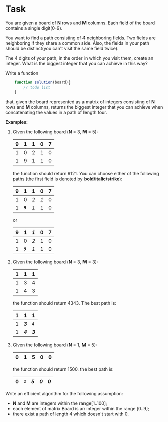 # **Task**
You are given a board of **N** rows and **M** columns. Each field of the board contains a single digit(0-9).

You want to find a path consisting of 4 neighboring fields. Two fields are neighboring if they share a common side. Also, the fields in your path should be distinct(you can't visit the same field twice).

The 4 digits of your path, in the order in which you visit them, create an integer. What is the biggest integer that you can achieve in this way?

Write a function

```javascript
    function solution(board){
        // todo list
    }
```

that, given the board represented as a matrix of integers consisting of **N** rows and **M** columns, returns the biggest integer that you can achieve when concatenating the values in a path of length four.

**Examples:**

1. Given the following board (**N** = 3, **M** = 5):
   
   | 9   | 1   | 1   | 0   | 7   |
   | --- | --- | --- | --- | --- |
   | 1   | 0   | 2   | 1   | 0   |
   | 1   | 9   | 1   | 1   | 0   |

   the function should return 9121. You can choose either of the following paths (the first field is denoted by **bold/italic/strike**):

   | 9   | 1         | 1   | 0   | 7   |
   | --- | --------- | --- | --- | --- |
   | 1   | 0         | *2* | *1* | 0   |
   | 1   | ***`9`*** | *1* | 1   | 0   |

   or

   | 9   | 1         | *1* | 0   | 7   |
   | --- | --------- | --- | --- | --- |
   | 1   | 0         | *2* | 1   | 0   |
   | 1   | ***`9`*** | *1* | 1   | 0   |

2. Given the following board (**N** = 3, **M** = 3):
   
   | 1   | 1   | 1   |
   | --- | --- | --- |
   | 1   | 3   | 4   |
   | 1   | 4   | 3   |

   the function should return 4343. The best path is:

   | 1   | 1       | 1         |
   | --- | ------- | --------- |
   | 1   | ***3*** | ***`4`*** |
   | 1   | ***4*** | ***3***   |

3. Given the following board (**N** = 1, **M** = 5):
    
   | 0   | 1   | 5   | 0   | 0   |
   | --- | --- | --- | --- | --- |

   the function should return 1500. the best path is:

   | 0   | *`1`* | *5* | *0* | *0* |
   | --- | ----- | --- | --- | --- |

Write an efficient algorithm for the following assumption:

* **N** and **M** are integers within the range[1..100];
* each element of matrix Board is an integer within the range [0..9];
* there exist a path of length 4 which doesn't start with 0.